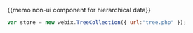 
{{memo non-ui component for hierarchical data}}

~~~js
var store = new webix.TreeCollection({ url:"tree.php" });
~~~
